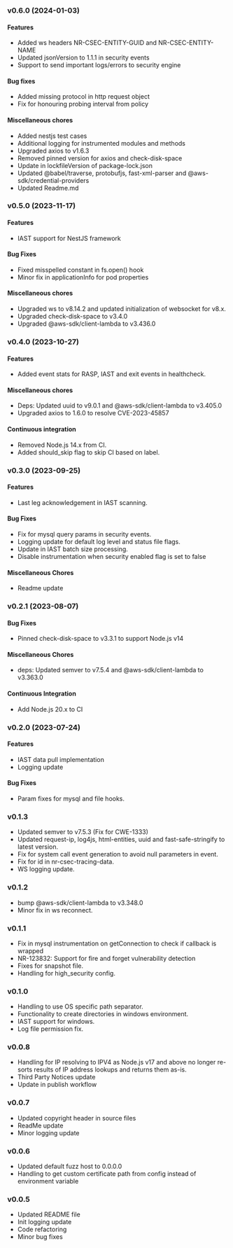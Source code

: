 ### v0.6.0 (2024-01-03)
#### Features
* Added ws headers NR-CSEC-ENTITY-GUID and NR-CSEC-ENTITY-NAME
* Updated jsonVersion to 1.1.1 in security events
* Support to send important logs/errors to security engine
#### Bug fixes
* Added missing protocol in http request object
* Fix for honouring probing interval from policy
#### Miscellaneous chores
* Added nestjs test cases
* Additional logging for instrumented modules and methods 
* Upgraded axios to v1.6.3
* Removed pinned version for axios and check-disk-space
* Update in lockfileVersion of package-lock.json
* Updated @babel/traverse, protobufjs, fast-xml-parser and @aws-sdk/credential-providers
* Updated Readme.md


### v0.5.0 (2023-11-17)
#### Features
* IAST support for NestJS framework
#### Bug Fixes
* Fixed misspelled constant in fs.open() hook
* Minor fix in applicationInfo for pod properties
#### Miscellaneous chores
* Upgraded ws to v8.14.2 and updated initialization of websocket for v8.x.
* Upgraded check-disk-space to v3.4.0
* Upgraded @aws-sdk/client-lambda to v3.436.0

### v0.4.0 (2023-10-27)
#### Features
* Added event stats for RASP, IAST and exit events in healthcheck. 
#### Miscellaneous chores
* Deps: Updated uuid to v9.0.1 and @aws-sdk/client-lambda to v3.405.0
* Upgraded axios to 1.6.0 to resolve CVE-2023-45857 
#### Continuous integration
* Removed Node.js 14.x from CI.
* Added should_skip flag to skip CI based on label.

### v0.3.0 (2023-09-25)
#### Features
* Last leg acknowledgement in IAST scanning.
#### Bug Fixes
* Fix for mysql query params in security events.
* Logging update for default log level and status file flags.
* Update in IAST batch size processing.
* Disable instrumentation when security enabled flag is set to false
#### Miscellaneous Chores
* Readme update

### v0.2.1 (2023-08-07)
#### Bug Fixes
* Pinned check-disk-space to v3.3.1 to support Node.js v14
#### Miscellaneous Chores
* deps: Updated semver to v7.5.4 and @aws-sdk/client-lambda to v3.363.0
#### Continuous Integration
* Add Node.js 20.x to CI

### v0.2.0 (2023-07-24)
#### Features
* IAST data pull implementation
* Logging update

#### Bug Fixes
* Param fixes for mysql and file hooks.

### v0.1.3
* Updated semver to v7.5.3 (Fix for CWE-1333)
* Updated request-ip, log4js, html-entities, uuid and fast-safe-stringify to latest version.
* Fix for system call event generation to avoid null parameters in event.
* Fix for id in nr-csec-tracing-data.
* WS logging update.

### v0.1.2
* bump @aws-sdk/client-lambda to v3.348.0
* Minor fix in ws reconnect.

### v0.1.1
* Fix in mysql instrumentation on getConnection to check if callback is wrapped
* NR-123832: Support for fire and forget vulnerability detection
* Fixes for snapshot file.
* Handling for high_security config.
### v0.1.0
* Handling to use OS specific path separator.
* Functionality to create directories in windows environment.
* IAST support for windows.
* Log file permission fix.
### v0.0.8
* Handling for IP resolving to IPV4 as Node.js v17 and above no longer re-sorts results of IP address lookups and returns them as-is.
* Third Party Notices update
* Update in publish workflow
### v0.0.7
* Updated copyright header in source files
* ReadMe update
* Minor logging update
### v0.0.6
* Updated default fuzz host to 0.0.0.0
* Handling to get custom certificate path from config instead of environment variable

### v0.0.5
* Updated README file
* Init logging update
* Code refactoring
* Minor bug fixes